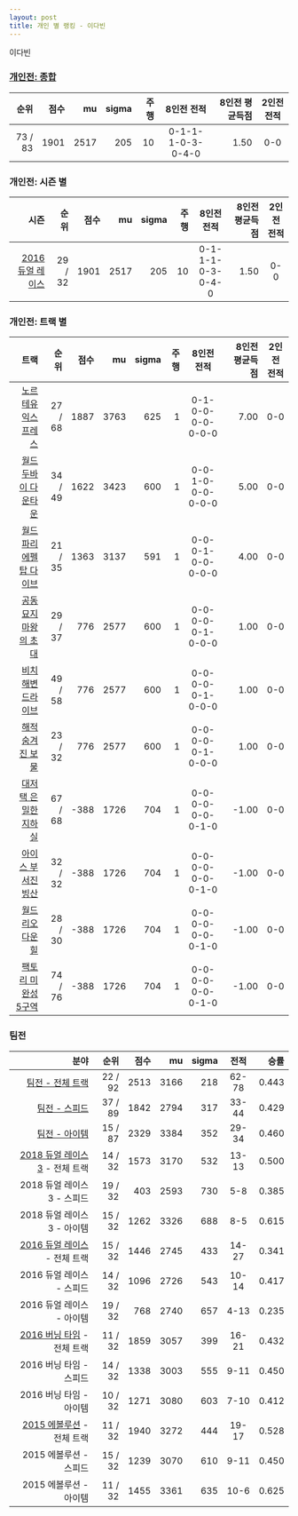 ```yaml
---
layout: post
title: 개인 별 랭킹 - 이다빈
---
```


이다빈

### [개인전: 종합](../singles-full)

| 순위 | 점수 | mu | sigma | 주행 | 8인전 전적 | 8인전 평균득점 | 2인전 전적 |
|---:|---:|---:|---:|---:|:---:|---:|:---:|
| 73 / 83 | 1901 | 2517 | 205 | 10 | 0-1-1-1-0-3-0-4-0 | 1.50 | 0-0 |

### 개인전: 시즌 별

| 시즌 | 순위 | 점수 | mu | sigma | 주행 | 8인전 전적 | 8인전 평균득점 | 2인전 전적 |
|---:|---:|---:|---:|---:|---:|:---:|---:|:---:|
| [2016 듀얼 레이스](../singles-s2016_1) | 29 / 32 | 1901 | 2517 | 205 | 10 |  0-1-1-1-0-3-0-4-0 | 1.50 | 0-0 |

### 개인전: 트랙 별

| 트랙 | 순위 | 점수 | mu | sigma | 주행 | 8인전 전적 | 8인전 평균득점 | 2인전 전적 |
|---:|---:|---:|---:|---:|---:|:---:|---:|:---:|
| [노르테유 익스프레스](../noex) | 27 / 68 | 1887 | 3763 | 625 | 1 | 0-1-0-0-0-0-0-0-0 | 7.00 | 0-0 |
| [월드 두바이 다운타운](../dubai) | 34 / 49 | 1622 | 3423 | 600 | 1 | 0-0-1-0-0-0-0-0-0 | 5.00 | 0-0 |
| [월드 파리 에펠탑 다이브](../eifel) | 21 / 35 | 1363 | 3137 | 591 | 1 | 0-0-0-1-0-0-0-0-0 | 4.00 | 0-0 |
| [공동묘지 마왕의 초대](../mawang) | 29 / 37 | 776 | 2577 | 600 | 1 | 0-0-0-0-0-1-0-0-0 | 1.00 | 0-0 |
| [비치 해변 드라이브](../haebyun) | 49 / 58 | 776 | 2577 | 600 | 1 | 0-0-0-0-0-1-0-0-0 | 1.00 | 0-0 |
| [해적 숨겨진 보물](../haesumbo) | 23 / 32 | 776 | 2577 | 600 | 1 | 0-0-0-0-0-1-0-0-0 | 1.00 | 0-0 |
| [대저택 은밀한 지하실](../jeotaek) | 67 / 68 | -388 | 1726 | 704 | 1 | 0-0-0-0-0-0-0-1-0 | -1.00 | 0-0 |
| [아이스 부서진 빙산](../boobing) | 32 / 32 | -388 | 1726 | 704 | 1 | 0-0-0-0-0-0-0-1-0 | -1.00 | 0-0 |
| [월드 리오 다운힐](../rio) | 28 / 30 | -388 | 1726 | 704 | 1 | 0-0-0-0-0-0-0-1-0 | -1.00 | 0-0 |
| [팩토리 미완성 5구역](../district5) | 74 / 76 | -388 | 1726 | 704 | 1 | 0-0-0-0-0-0-0-1-0 | -1.00 | 0-0 |

### 팀전

| 분야 | 순위 | 점수 | mu | sigma | 전적 | 승률 |
|---:|---:|---:|---:|---:|:---:|---:|
| [팀전 - 전체 트랙](../team-full) | 22 / 92 | 2513 | 3166 | 218 | 62-78 | 0.443 |
| [팀전 - 스피드](../team-speed) | 37 / 89 | 1842 | 2794 | 317 | 33-44 | 0.429 |
| [팀전 - 아이템](../team-item) | 15 / 87 | 2329 | 3384 | 352 | 29-34 | 0.460 |
| [2018 듀얼 레이스 3](../t2018_1) - 전체 트랙 | 14 / 32 | 1573 | 3170 | 532 | 13-13 | 0.500 |
| 2018 듀얼 레이스 3 - 스피드 | 19 / 32 | 403 | 2593 | 730 | 5-8 | 0.385 |
| 2018 듀얼 레이스 3 - 아이템 | 15 / 32 | 1262 | 3326 | 688 | 8-5 | 0.615 |
| [2016 듀얼 레이스](../t2016_2) - 전체 트랙 | 15 / 32 | 1446 | 2745 | 433 | 14-27 | 0.341 |
| 2016 듀얼 레이스 - 스피드 | 14 / 32 | 1096 | 2726 | 543 | 10-14 | 0.417 |
| 2016 듀얼 레이스 - 아이템 | 19 / 32 | 768 | 2740 | 657 | 4-13 | 0.235 |
| [2016 버닝 타임](../t2016_1) - 전체 트랙 | 11 / 32 | 1859 | 3057 | 399 | 16-21 | 0.432 |
| 2016 버닝 타임 - 스피드 | 14 / 32 | 1338 | 3003 | 555 | 9-11 | 0.450 |
| 2016 버닝 타임 - 아이템 | 10 / 32 | 1271 | 3080 | 603 | 7-10 | 0.412 |
| [2015 에볼루션](../t2015_1) - 전체 트랙 | 11 / 32 | 1940 | 3272 | 444 | 19-17 | 0.528 |
| 2015 에볼루션 - 스피드 | 15 / 32 | 1239 | 3070 | 610 | 9-11 | 0.450 |
| 2015 에볼루션 - 아이템 | 11 / 32 | 1455 | 3361 | 635 | 10-6 | 0.625 |
